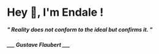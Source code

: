 <h1 title="head"> Hey 👋, I'm Endale !</h1>

**<h5><i>" Reality does not conform to the ideal but confirms it. "</i></h5>**

*<b>___ Gustave Flaubert ___</b>*
